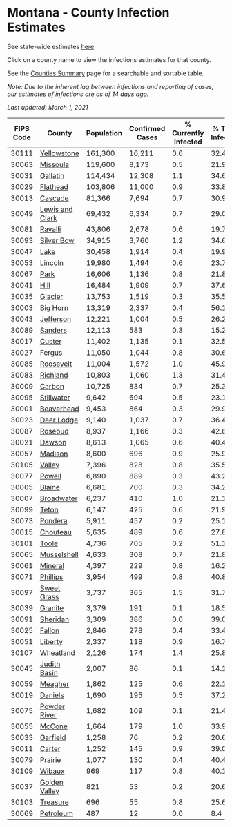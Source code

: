 # Montana - County Infection Estimates

See state-wide estimates [here](/infections/us-mt).

Click on a county name to view the infections estimates for that county.

See the [Counties Summary](/infections/summary-counties) page for a searchable and sortable table.

*Note: Due to the inherent lag between infections and reporting of cases, our estimates of infections are as of 14 days ago.*

*Last updated: March 1, 2021*

|   FIPS Code |                             County |   Population |   Confirmed Cases |   % Currently Infected |   % Total Infected |
|-------------|------------------------------------|--------------|-------------------|------------------------|--------------------|
|       30111 |         [Yellowstone](yellowstone) |      161,300 |            16,211 |                    0.6 |               32.4 |
|       30063 |               [Missoula](missoula) |      119,600 |             8,173 |                    0.5 |               21.9 |
|       30031 |               [Gallatin](gallatin) |      114,434 |            12,308 |                    1.1 |               34.6 |
|       30029 |               [Flathead](flathead) |      103,806 |            11,000 |                    0.9 |               33.8 |
|       30013 |                 [Cascade](cascade) |       81,366 |             7,694 |                    0.7 |               30.9 |
|       30049 | [Lewis and Clark](lewis-and-clark) |       69,432 |             6,334 |                    0.7 |               29.0 |
|       30081 |                 [Ravalli](ravalli) |       43,806 |             2,678 |                    0.6 |               19.7 |
|       30093 |           [Silver Bow](silver-bow) |       34,915 |             3,760 |                    1.2 |               34.6 |
|       30047 |                       [Lake](lake) |       30,458 |             1,914 |                    0.4 |               19.9 |
|       30053 |                 [Lincoln](lincoln) |       19,980 |             1,494 |                    0.6 |               23.7 |
|       30067 |                       [Park](park) |       16,606 |             1,136 |                    0.8 |               21.8 |
|       30041 |                       [Hill](hill) |       16,484 |             1,909 |                    0.7 |               37.6 |
|       30035 |                 [Glacier](glacier) |       13,753 |             1,519 |                    0.3 |               35.5 |
|       30003 |               [Big Horn](big-horn) |       13,319 |             2,337 |                    0.4 |               56.1 |
|       30043 |             [Jefferson](jefferson) |       12,221 |             1,004 |                    0.5 |               26.2 |
|       30089 |                 [Sanders](sanders) |       12,113 |               583 |                    0.3 |               15.2 |
|       30017 |                   [Custer](custer) |       11,402 |             1,135 |                    0.1 |               32.5 |
|       30027 |                   [Fergus](fergus) |       11,050 |             1,044 |                    0.8 |               30.6 |
|       30085 |             [Roosevelt](roosevelt) |       11,004 |             1,572 |                    1.0 |               45.9 |
|       30083 |               [Richland](richland) |       10,803 |             1,060 |                    1.3 |               31.4 |
|       30009 |                   [Carbon](carbon) |       10,725 |               834 |                    0.7 |               25.3 |
|       30095 |           [Stillwater](stillwater) |        9,642 |               694 |                    0.5 |               23.1 |
|       30001 |           [Beaverhead](beaverhead) |        9,453 |               864 |                    0.3 |               29.9 |
|       30023 |           [Deer Lodge](deer-lodge) |        9,140 |             1,037 |                    0.7 |               36.4 |
|       30087 |                 [Rosebud](rosebud) |        8,937 |             1,166 |                    0.3 |               42.6 |
|       30021 |                   [Dawson](dawson) |        8,613 |             1,065 |                    0.6 |               40.4 |
|       30057 |                 [Madison](madison) |        8,600 |               696 |                    0.9 |               25.9 |
|       30105 |                   [Valley](valley) |        7,396 |               828 |                    0.8 |               35.5 |
|       30077 |                   [Powell](powell) |        6,890 |               889 |                    0.3 |               43.2 |
|       30005 |                   [Blaine](blaine) |        6,681 |               700 |                    0.3 |               34.2 |
|       30007 |           [Broadwater](broadwater) |        6,237 |               410 |                    1.0 |               21.1 |
|       30099 |                     [Teton](teton) |        6,147 |               425 |                    0.6 |               21.9 |
|       30073 |                 [Pondera](pondera) |        5,911 |               457 |                    0.2 |               25.1 |
|       30015 |               [Chouteau](chouteau) |        5,635 |               489 |                    0.6 |               27.8 |
|       30101 |                     [Toole](toole) |        4,736 |               705 |                    0.2 |               51.1 |
|       30065 |         [Musselshell](musselshell) |        4,633 |               308 |                    0.7 |               21.8 |
|       30061 |                 [Mineral](mineral) |        4,397 |               229 |                    0.8 |               16.2 |
|       30071 |               [Phillips](phillips) |        3,954 |               499 |                    0.8 |               40.8 |
|       30097 |         [Sweet Grass](sweet-grass) |        3,737 |               365 |                    1.5 |               31.7 |
|       30039 |                 [Granite](granite) |        3,379 |               191 |                    0.1 |               18.5 |
|       30091 |               [Sheridan](sheridan) |        3,309 |               386 |                    0.0 |               39.0 |
|       30025 |                   [Fallon](fallon) |        2,846 |               278 |                    0.4 |               33.4 |
|       30051 |                 [Liberty](liberty) |        2,337 |               118 |                    0.9 |               16.7 |
|       30107 |             [Wheatland](wheatland) |        2,126 |               174 |                    1.4 |               25.8 |
|       30045 |       [Judith Basin](judith-basin) |        2,007 |                86 |                    0.1 |               14.1 |
|       30059 |                 [Meagher](meagher) |        1,862 |               125 |                    0.6 |               22.1 |
|       30019 |                 [Daniels](daniels) |        1,690 |               195 |                    0.5 |               37.2 |
|       30075 |       [Powder River](powder-river) |        1,682 |               109 |                    0.1 |               21.4 |
|       30055 |                   [McCone](mccone) |        1,664 |               179 |                    1.0 |               33.9 |
|       30033 |               [Garfield](garfield) |        1,258 |                76 |                    0.2 |               20.6 |
|       30011 |                   [Carter](carter) |        1,252 |               145 |                    0.9 |               39.0 |
|       30079 |                 [Prairie](prairie) |        1,077 |               130 |                    0.4 |               40.4 |
|       30109 |                   [Wibaux](wibaux) |          969 |               117 |                    0.8 |               40.1 |
|       30037 |     [Golden Valley](golden-valley) |          821 |                53 |                    0.2 |               20.6 |
|       30103 |               [Treasure](treasure) |          696 |                55 |                    0.8 |               25.6 |
|       30069 |             [Petroleum](petroleum) |          487 |                12 |                    0.0 |                8.4 |